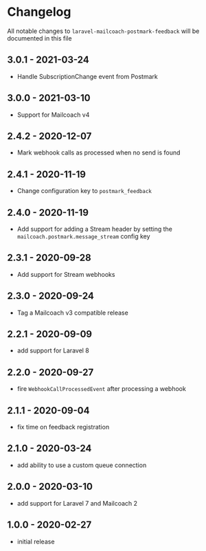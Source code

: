 # Changelog

All notable changes to `laravel-mailcoach-postmark-feedback` will be documented in this file

## 3.0.1 - 2021-03-24

- Handle SubscriptionChange event from Postmark

## 3.0.0 - 2021-03-10

- Support for Mailcoach v4

## 2.4.2 - 2020-12-07

- Mark webhook calls as processed when no send is found

## 2.4.1 - 2020-11-19

- Change configuration key to `postmark_feedback`

## 2.4.0 - 2020-11-19

- Add support for adding a Stream header by setting the `mailcoach.postmark.message_stream` config key

## 2.3.1 - 2020-09-28

- Add support for Stream webhooks

## 2.3.0 - 2020-09-24

- Tag a Mailcoach v3 compatible release

## 2.2.1 - 2020-09-09

- add support for Laravel 8

## 2.2.0 - 2020-09-27

- fire `WebhookCallProcessedEvent` after processing a webhook

## 2.1.1 - 2020-09-04

- fix time on feedback registration

## 2.1.0 - 2020-03-24

- add ability to use a custom queue connection

## 2.0.0 - 2020-03-10

- add support for Laravel 7 and Mailcoach 2

## 1.0.0 - 2020-02-27

- initial release
